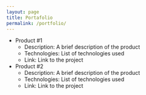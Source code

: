 ```yaml
---
layout: page
title: Portafolio
permalink: /portfolio/
---
```

- Product #1
    - Description: A brief description of the product
    - Technologies: List of technologies used
    - Link: Link to the project
- Product #2
    - Description: A brief description of the product
    - Technologies: List of technologies used
    - Link: Link to the project